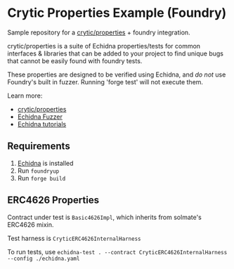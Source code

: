 # Crytic Properties Example (Foundry)

Sample repository for a [crytic/properties](https://github.com/crytic/properties) + foundry integration. 

crytic/properties is a suite of Echidna properties/tests for common interfaces & libraries that can be added to your project to find unique bugs that cannot be easily found with foundry tests.

These properties are designed to be verified using Echidna, and _do not_ use Foundry's built in fuzzer. Running 'forge test' will not execute them. 

Learn more:
- [crytic/properties](https://github.com/crytic/properties)
- [Echidna Fuzzer](https://github.com/crytic/echidna)
- [Echidna tutorials](https://github.com/crytic/building-secure-contracts/tree/master/program-analysis/echidna)

## Requirements

1. [Echidna](https://github.com/crytic/echidna) is installed
2. Run `foundryup`
3. Run `forge build`

## ERC4626 Properties

Contract under test is `Basic4626Impl`, which inherits from solmate's ERC4626 mixin.

Test harness is `CryticERC4626InternalHarness`

To run tests, use `echidna-test . --contract CryticERC4626InternalHarness --config ./echidna.yaml`